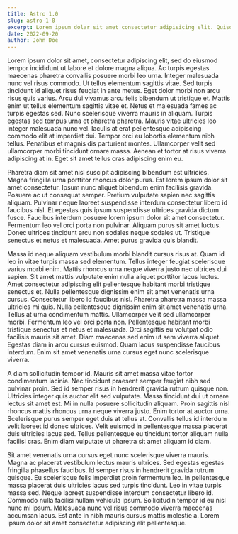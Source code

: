 ```yaml
---
title: Astro 1.0
slug: astro-1-0
excerpt: Lorem ipsum dolar sit amet consectetur adipisicing elit. Quisquam, quod. Lorem ipsum dolor sit amet consectetur adipisicing elit. Quisquam, quod. Lorem ipsum dolor sit amet consectetur adipisicing elit. Quisquam, quod. Lorem ipsum dolor sit amet consectetur adipisicing elit. Quisquam, quod.
date: 2022-09-20
author: John Doe
---
```


Lorem ipsum dolor sit amet, consectetur adipiscing elit, sed do eiusmod tempor incididunt ut labore et dolore magna aliqua. Ac turpis egestas maecenas pharetra convallis posuere morbi leo urna. Integer malesuada nunc vel risus commodo. Ut tellus elementum sagittis vitae. Sed turpis tincidunt id aliquet risus feugiat in ante metus. Eget dolor morbi non arcu risus quis varius. Arcu dui vivamus arcu felis bibendum ut tristique et. Mattis enim ut tellus elementum sagittis vitae et. Netus et malesuada fames ac turpis egestas sed. Nunc scelerisque viverra mauris in aliquam. Turpis egestas sed tempus urna et pharetra pharetra. Mauris vitae ultricies leo integer malesuada nunc vel. Iaculis at erat pellentesque adipiscing commodo elit at imperdiet dui. Tempor orci eu lobortis elementum nibh tellus. Penatibus et magnis dis parturient montes. Ullamcorper velit sed ullamcorper morbi tincidunt ornare massa. Aenean et tortor at risus viverra adipiscing at in. Eget sit amet tellus cras adipiscing enim eu.

Pharetra diam sit amet nisl suscipit adipiscing bibendum est ultricies. Magna fringilla urna porttitor rhoncus dolor purus. Est lorem ipsum dolor sit amet consectetur. Ipsum nunc aliquet bibendum enim facilisis gravida. Posuere ac ut consequat semper. Pretium vulputate sapien nec sagittis aliquam. Pulvinar neque laoreet suspendisse interdum consectetur libero id faucibus nisl. Et egestas quis ipsum suspendisse ultrices gravida dictum fusce. Faucibus interdum posuere lorem ipsum dolor sit amet consectetur. Fermentum leo vel orci porta non pulvinar. Aliquam purus sit amet luctus. Donec ultrices tincidunt arcu non sodales neque sodales ut. Tristique senectus et netus et malesuada. Amet purus gravida quis blandit.

Massa id neque aliquam vestibulum morbi blandit cursus risus at. Quam id leo in vitae turpis massa sed elementum. Tellus integer feugiat scelerisque varius morbi enim. Mattis rhoncus urna neque viverra justo nec ultrices dui sapien. Sit amet mattis vulputate enim nulla aliquet porttitor lacus luctus. Amet consectetur adipiscing elit pellentesque habitant morbi tristique senectus et. Nulla pellentesque dignissim enim sit amet venenatis urna cursus. Consectetur libero id faucibus nisl. Pharetra pharetra massa massa ultricies mi quis. Nulla pellentesque dignissim enim sit amet venenatis urna. Tellus at urna condimentum mattis. Ullamcorper velit sed ullamcorper morbi. Fermentum leo vel orci porta non. Pellentesque habitant morbi tristique senectus et netus et malesuada. Orci sagittis eu volutpat odio facilisis mauris sit amet. Diam maecenas sed enim ut sem viverra aliquet. Egestas diam in arcu cursus euismod. Quam lacus suspendisse faucibus interdum. Enim sit amet venenatis urna cursus eget nunc scelerisque viverra.

A diam sollicitudin tempor id. Mauris sit amet massa vitae tortor condimentum lacinia. Nec tincidunt praesent semper feugiat nibh sed pulvinar proin. Sed id semper risus in hendrerit gravida rutrum quisque non. Ultricies integer quis auctor elit sed vulputate. Massa tincidunt dui ut ornare lectus sit amet est. Mi in nulla posuere sollicitudin aliquam. Proin sagittis nisl rhoncus mattis rhoncus urna neque viverra justo. Enim tortor at auctor urna. Scelerisque purus semper eget duis at tellus at. Convallis tellus id interdum velit laoreet id donec ultrices. Velit euismod in pellentesque massa placerat duis ultricies lacus sed. Tellus pellentesque eu tincidunt tortor aliquam nulla facilisi cras. Enim diam vulputate ut pharetra sit amet aliquam id diam.

Sit amet venenatis urna cursus eget nunc scelerisque viverra mauris. Magna ac placerat vestibulum lectus mauris ultrices. Sed egestas egestas fringilla phasellus faucibus. Id semper risus in hendrerit gravida rutrum quisque. Eu scelerisque felis imperdiet proin fermentum leo. In pellentesque massa placerat duis ultricies lacus sed turpis tincidunt. Leo in vitae turpis massa sed. Neque laoreet suspendisse interdum consectetur libero id. Commodo nulla facilisi nullam vehicula ipsum. Sollicitudin tempor id eu nisl nunc mi ipsum. Malesuada nunc vel risus commodo viverra maecenas accumsan lacus. Est ante in nibh mauris cursus mattis molestie a. Lorem ipsum dolor sit amet consectetur adipiscing elit pellentesque.